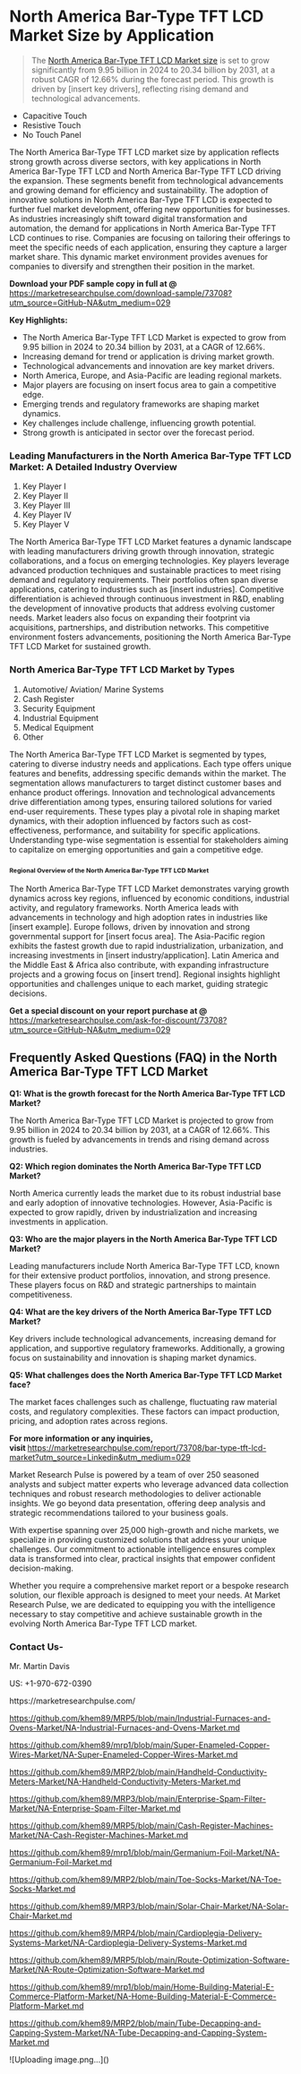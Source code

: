 <h1>North America Bar-Type TFT LCD Market&nbsp;Size by Application</h1><blockquote><p>The <a href="https://marketresearchpulse.com/download-sample/73708?utm_source=GitHub-NA&amp;utm_medium=029">North America Bar-Type TFT LCD Market size</a> is set to grow significantly from 9.95 billion in 2024 to 20.34 billion by 2031, at a robust CAGR of 12.66% during the forecast period. This growth is driven by [insert key drivers], reflecting rising demand and technological advancements.</p></blockquote><ul><li>Capacitive Touch<li> Resistive Touch<li> No Touch Panel</li></ul><p>The North America Bar-Type TFT LCD market size by application reflects strong growth across diverse sectors, with key applications in North America Bar-Type TFT LCD and North America Bar-Type TFT LCD driving the expansion. These segments benefit from technological advancements and growing demand for efficiency and sustainability. The adoption of innovative solutions in North America Bar-Type TFT LCD is expected to further fuel market development, offering new opportunities for businesses. As industries increasingly shift toward digital transformation and automation, the demand for applications in North America Bar-Type TFT LCD continues to rise. Companies are focusing on tailoring their offerings to meet the specific needs of each application, ensuring they capture a larger market share. This dynamic market environment provides avenues for companies to diversify and strengthen their position in the market.</p><p><strong>Download your PDF sample copy in full at @ </strong><a href="https://marketresearchpulse.com/download-sample/73708?utm_source=GitHub-NA&amp;utm_medium=029">https://marketresearchpulse.com/download-sample/73708?utm_source=GitHub-NA&amp;utm_medium=029</a></p><p><strong>Key Highlights: </strong></p><ul><li>The North America Bar-Type TFT LCD Market is expected to grow from 9.95 billion in 2024 to 20.34 billion by 2031, at a CAGR of 12.66%.</li><li>Increasing demand for trend or application is driving market growth.</li><li>Technological advancements and innovation are key market drivers.</li><li>North America, Europe, and Asia-Pacific are leading regional markets.</li><li>Major players are focusing on insert focus area to gain a competitive edge.</li><li>Emerging trends and regulatory frameworks are shaping market dynamics.</li><li>Key challenges include challenge, influencing growth potential.</li><li>Strong growth is anticipated in sector over the forecast period.</li></ul><h3>Leading Manufacturers in the North America Bar-Type TFT LCD Market: A Detailed Industry Overview</h3><ol><li>Key Player I</li><li>Key Player II</li><li>Key Player III</li><li>Key Player IV</li><li>Key Player V</li></ol><div class="flex max-w-full flex-col flex-grow"><div class="min-h-8 text-message flex w-full flex-col items-end gap-2 whitespace-normal break-words [.text-message+&amp;]:mt-5" dir="auto" data-message-author-role="assistant" data-message-id="fd8432e4-4910-450d-b182-61b7bfb0a01f" data-message-model-slug="gpt-4o"><div class="flex w-full flex-col gap-1 empty:hidden first:pt-[3px]"><div class="markdown prose w-full break-words dark:prose-invert light"><p>The North America Bar-Type TFT LCD Market features a dynamic landscape with leading manufacturers driving growth through innovation, strategic collaborations, and a focus on emerging technologies. Key players leverage advanced production techniques and sustainable practices to meet rising demand and regulatory requirements. Their portfolios often span diverse applications, catering to industries such as [insert industries]. Competitive differentiation is achieved through continuous investment in R&amp;D, enabling the development of innovative products that address evolving customer needs. Market leaders also focus on expanding their footprint via acquisitions, partnerships, and distribution networks. This competitive environment fosters advancements, positioning the North America Bar-Type TFT LCD Market for sustained growth.</p></div></div></div></div><h3>North America Bar-Type TFT LCD Market by Types</h3><ol><li>Automotive/ Aviation/ Marine Systems<li> Cash Register<li> Security Equipment<li> Industrial Equipment<li> Medical Equipment<li> Other</li></ol><div class="flex max-w-full flex-col flex-grow"><div class="min-h-8 text-message flex w-full flex-col items-end gap-2 whitespace-normal break-words [.text-message+&amp;]:mt-5" dir="auto" data-message-author-role="assistant" data-message-id="084470be-0bb7-4664-bddf-5156b4f41249" data-message-model-slug="gpt-4o-mini"><div class="flex w-full flex-col gap-1 empty:hidden first:pt-[3px]"><div class="markdown prose w-full break-words dark:prose-invert light"><p>The North America Bar-Type TFT LCD Market is segmented by types, catering to diverse industry needs and applications. Each type offers unique features and benefits, addressing specific demands within the market. The segmentation allows manufacturers to target distinct customer bases and enhance product offerings. Innovation and technological advancements drive differentiation among types, ensuring tailored solutions for varied end-user requirements. These types play a pivotal role in shaping market dynamics, with their adoption influenced by factors such as cost-effectiveness, performance, and suitability for specific applications. Understanding type-wise segmentation is essential for stakeholders aiming to capitalize on emerging opportunities and gain a competitive edge.</p></div></div></div></div><h3><span style="font-size: 11px;">Regional Overview of the North America Bar-Type TFT LCD Market</span></h3><div class="flex max-w-full flex-col flex-grow"><div class="min-h-8 text-message flex w-full flex-col items-end gap-2 whitespace-normal break-words [.text-message+&amp;]:mt-5" dir="auto" data-message-author-role="assistant" data-message-id="e9038762-ce64-4e30-91c9-9bd413514231" data-message-model-slug="gpt-4o-mini"><div class="flex w-full flex-col gap-1 empty:hidden first:pt-[3px]"><div class="markdown prose w-full break-words dark:prose-invert light"><p>The North America Bar-Type TFT LCD Market demonstrates varying growth dynamics across key regions, influenced by economic conditions, industrial activity, and regulatory frameworks. North America leads with advancements in technology and high adoption rates in industries like [insert example]. Europe follows, driven by innovation and strong governmental support for [insert focus area]. The Asia-Pacific region exhibits the fastest growth due to rapid industrialization, urbanization, and increasing investments in [insert industry/application]. Latin America and the Middle East &amp; Africa also contribute, with expanding infrastructure projects and a growing focus on [insert trend]. Regional insights highlight opportunities and challenges unique to each market, guiding strategic decisions.</p></div></div></div></div><p><strong>Get a special discount on your report purchase at @ </strong><a href="https://marketresearchpulse.com/ask-for-discount/73708?utm_source=GitHub-NA&amp;utm_medium=029">https://marketresearchpulse.com/ask-for-discount/73708?utm_source=GitHub-NA&amp;utm_medium=029</a></p><h2>Frequently Asked Questions (FAQ) in the North America Bar-Type TFT LCD Market</h2><p><strong>Q1: What is the growth forecast for the North America Bar-Type TFT LCD Market?</strong></p><p>The North America Bar-Type TFT LCD Market is projected to grow from 9.95 billion in 2024 to 20.34 billion by 2031, at a CAGR of 12.66%. This growth is fueled by advancements in trends and rising demand across industries.</p><p><strong>Q2: Which region dominates the North America Bar-Type TFT LCD Market?</strong></p><p>North America currently leads the market due to its robust industrial base and early adoption of innovative technologies. However, Asia-Pacific is expected to grow rapidly, driven by industrialization and increasing investments in application.</p><p><strong>Q3: Who are the major players in the North America Bar-Type TFT LCD Market?</strong></p><p>Leading manufacturers include North America Bar-Type TFT LCD, known for their extensive product portfolios, innovation, and strong presence. These players focus on R&amp;D and strategic partnerships to maintain competitiveness.</p><p><strong>Q4: What are the key drivers of the North America Bar-Type TFT LCD Market?</strong></p><p>Key drivers include technological advancements, increasing demand for application, and supportive regulatory frameworks. Additionally, a growing focus on sustainability and innovation is shaping market dynamics.</p><p><strong>Q5: What challenges does the North America Bar-Type TFT LCD Market face?</strong></p><p>The market faces challenges such as challenge, fluctuating raw material costs, and regulatory complexities. These factors can impact production, pricing, and adoption rates across regions.</p><p><strong>For more information or any inquiries, visit&nbsp;</strong><a href="https://marketresearchpulse.com/report/73708/bar-type-tft-lcd-market?utm_source=Linkedin&utm_medium=029">https://marketresearchpulse.com/report/73708/bar-type-tft-lcd-market?utm_source=Linkedin&utm_medium=029</a></p><p>Market Research Pulse is powered by a team of over 250 seasoned analysts and subject matter experts who leverage advanced data collection techniques and robust research methodologies to deliver actionable insights. We go beyond data presentation, offering deep analysis and strategic recommendations tailored to your business goals.</p><p>With expertise spanning over 25,000 high-growth and niche markets, we specialize in providing customized solutions that address your unique challenges. Our commitment to actionable intelligence ensures complex data is transformed into clear, practical insights that empower confident decision-making.</p><p>Whether you require a comprehensive market report or a bespoke research solution, our flexible approach is designed to meet your needs. At Market Research Pulse, we are dedicated to equipping you with the intelligence necessary to stay competitive and achieve sustainable growth in the evolving North America Bar-Type TFT LCD market.</p><h3><strong>Contact Us-</strong></h3><p>Mr. Martin Davis</p><p>US: +1-970-672-0390</p><p>https://marketresearchpulse.com/</p><p><a href="https://github.com/khem89/MRP5/blob/main/Industrial-Furnaces-and-Ovens-Market/NA-Industrial-Furnaces-and-Ovens-Market.md">https://github.com/khem89/MRP5/blob/main/Industrial-Furnaces-and-Ovens-Market/NA-Industrial-Furnaces-and-Ovens-Market.md</a></p><p><a href="https://github.com/khem89/mrp1/blob/main/Super-Enameled-Copper-Wires-Market/NA-Super-Enameled-Copper-Wires-Market.md">https://github.com/khem89/mrp1/blob/main/Super-Enameled-Copper-Wires-Market/NA-Super-Enameled-Copper-Wires-Market.md</a></p><p><a href="https://github.com/khem89/MRP2/blob/main/Handheld-Conductivity-Meters-Market/NA-Handheld-Conductivity-Meters-Market.md">https://github.com/khem89/MRP2/blob/main/Handheld-Conductivity-Meters-Market/NA-Handheld-Conductivity-Meters-Market.md</a></p><p><a href="https://github.com/khem89/MRP3/blob/main/Enterprise-Spam-Filter-Market/NA-Enterprise-Spam-Filter-Market.md">https://github.com/khem89/MRP3/blob/main/Enterprise-Spam-Filter-Market/NA-Enterprise-Spam-Filter-Market.md</a></p><p><a href="https://github.com/khem89/MRP5/blob/main/Cash-Register-Machines-Market/NA-Cash-Register-Machines-Market.md">https://github.com/khem89/MRP5/blob/main/Cash-Register-Machines-Market/NA-Cash-Register-Machines-Market.md</a></p><p><a href="https://github.com/khem89/mrp1/blob/main/Germanium-Foil-Market/NA-Germanium-Foil-Market.md">https://github.com/khem89/mrp1/blob/main/Germanium-Foil-Market/NA-Germanium-Foil-Market.md</a></p><p><a href="https://github.com/khem89/MRP2/blob/main/Toe-Socks-Market/NA-Toe-Socks-Market.md">https://github.com/khem89/MRP2/blob/main/Toe-Socks-Market/NA-Toe-Socks-Market.md</a></p><p><a href="https://github.com/khem89/MRP3/blob/main/Solar-Chair-Market/NA-Solar-Chair-Market.md">https://github.com/khem89/MRP3/blob/main/Solar-Chair-Market/NA-Solar-Chair-Market.md</a></p><p><a href="https://github.com/khem89/MRP4/blob/main/Cardioplegia-Delivery-Systems-Market/NA-Cardioplegia-Delivery-Systems-Market.md">https://github.com/khem89/MRP4/blob/main/Cardioplegia-Delivery-Systems-Market/NA-Cardioplegia-Delivery-Systems-Market.md</a></p><p><a href="https://github.com/khem89/MRP5/blob/main/Route-Optimization-Software-Market/NA-Route-Optimization-Software-Market.md">https://github.com/khem89/MRP5/blob/main/Route-Optimization-Software-Market/NA-Route-Optimization-Software-Market.md</a></p><p><a href="https://github.com/khem89/mrp1/blob/main/Home-Building-Material-E-Commerce-Platform-Market/NA-Home-Building-Material-E-Commerce-Platform-Market.md">https://github.com/khem89/mrp1/blob/main/Home-Building-Material-E-Commerce-Platform-Market/NA-Home-Building-Material-E-Commerce-Platform-Market.md</a></p><p><a href="https://github.com/khem89/MRP2/blob/main/Tube-Decapping-and-Capping-System-Market/NA-Tube-Decapping-and-Capping-System-Market.md">https://github.com/khem89/MRP2/blob/main/Tube-Decapping-and-Capping-System-Market/NA-Tube-Decapping-and-Capping-System-Market.md</a></p>
![Uploading image.png…]()

